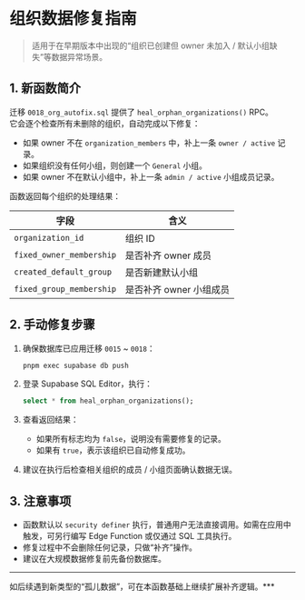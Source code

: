 # 组织数据修复指南

> 适用于在早期版本中出现的“组织已创建但 owner 未加入 / 默认小组缺失”等数据异常场景。

## 1. 新函数简介

迁移 `0018_org_autofix.sql` 提供了 `heal_orphan_organizations()` RPC。  
它会逐个检查所有未删除的组织，自动完成以下修复：

- 如果 owner 不在 `organization_members` 中，补上一条 `owner / active` 记录。  
- 如果组织没有任何小组，则创建一个 `General` 小组。  
- 如果 owner 不在默认小组中，补上一条 `admin / active` 小组成员记录。

函数返回每个组织的处理结果：

| 字段 | 含义 |
| ---- | ---- |
| `organization_id` | 组织 ID |
| `fixed_owner_membership` | 是否补齐 owner 成员 |
| `created_default_group` | 是否新建默认小组 |
| `fixed_group_membership` | 是否补齐 owner 小组成员 |

## 2. 手动修复步骤

1. 确保数据库已应用迁移 `0015` ~ `0018`：  
   ```bash
   pnpm exec supabase db push
   ```

2. 登录 Supabase SQL Editor，执行：
   ```sql
   select * from heal_orphan_organizations();
   ```

3. 查看返回结果：  
   - 如果所有标志均为 `false`，说明没有需要修复的记录。  
   - 如果有 `true`，表示该组织已自动修复成功。

4. 建议在执行后检查相关组织的成员 / 小组页面确认数据无误。

## 3. 注意事项

- 函数默认以 `security definer` 执行，普通用户无法直接调用。如需在应用中触发，可另行编写 Edge Function 或仅通过 SQL 工具执行。  
- 修复过程中不会删除任何记录，只做“补齐”操作。  
- 建议在大规模数据修复前先备份数据库。

---

如后续遇到新类型的“孤儿数据”，可在本函数基础上继续扩展补齐逻辑。***

